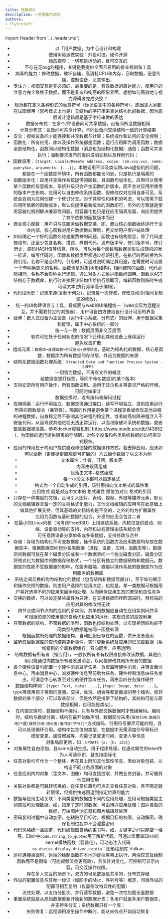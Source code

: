 ```yaml
---
title: 思维碎片
description: 一些零散的想法
authors:
- flytreleft
---
```


import Header from '../_header.md';

<Header />


- 以「用户数据」为中心设计和构建
- 使用树莓派做实验：外设可控，硬件开源
- 动态视界：一切都是运动的，且可交互的
- 不存在无bug的程序，关键是要提供全面且易用的排查机制和工具
- 病毒的能力：修改数据，破坏存储，高消耗CPU和内存，窃取数据，恶意传播，控制设备，恶意输出，
- 专注力：视图交互是非必须的，最重要的是，有效数据的直达能力，使用户的注意力完全聚焦于数据，而不是复杂和绚丽的图形界面。想想如何高效地与视力障碍者完成交换？
- 规范都在定义各种形式的表意符号（标记语言中的各种符号），原因是大家都在试图使用（思考模式上也是）无结构的字符串来表达结构化的数据，因为底层设计逻辑都是基于字符串做的表达
- 数据分布式：在多个/种设备间可共享数据，设备间所见数据相同
- 计算分布式：设备间可共享计算，不同设备间交换结构一致的计算结果
- 安全：授权设备间才能连接和共享数据与计算；系统操作和访问的安全控制；
- 函数化：所有应用、库以及操作系统都是函数；运行应用即为调用函数；数据全部结构化，函数间以结构化数据（消息也为结构化数据）通信；函数可并发执行；强制要求发布前提供说明文档以及样例代码；
- 函数调用：`{target: Locale/Remote address, scope: com.xxx.xxx, name: queryXxx, arguments: {...}}`。本地调用不涉及类似跨Java虚拟机的问题，都是在一个函数库环境中，所有函数都能访问到，只是执行是隔离的
- 函数版本化：应用共享操作系统提供的函数，且函数均版本化，应用可以使用某个函数的任意版本，系统升级只会产生函数的新版本，而不会对应用所使用的版本产生影响。应用可以自由修改系统函数，但修改仅对应用自身可见，系统会自动为应用创建一个修订分支。对于兼容性和体积的考虑，可以按需下载应用所依赖的函数版本，默认仅提供最新版本的函数即可，另外的方案就是使用容器化机制解决兼容性问题，但容器化也只是在应用隔离层面，向应用提供了其所依赖的函数版本而已
- 商业核心函数：用户只与其服务做数据交换，即，商业核心函数始终运行于企业内部，核心函数对用户数据做处理后，再交给用户客户端处理
- 如何确定一个好的函数名称是很费神的问题，函数也有结构信息，除了代码逻辑语句，还至少包含名称，描述，样例代码，发布版本号，修订版本号，修订历史，源码HASH值等信息，所以，可以为每个函数和数据类型生成随机的唯一标识，编写代码时，函数和数据类型都通过标识引用，在执行时再转换为名称引用。名称不是必须的，引用时，可通过说明确定其用途，在需要时可设置一个有明确意义的名称。函数也是对象(树形结构)，相同结构的函数，代码必然相同，名称不会影响执行逻辑。通过对象方式维护函数间调用。函数以AST结构存于数据库，执行时直接将该结构传给执行器即可，编辑函数则临时生成可读文本(执行频率高于编辑)。
- 代码段历史：记录来源(复制于何处)，记录每一次修改，修改联动(对相同复制源的修改)，
- 统一的UI构建语言与工具，将桌面与web的UI编程统一（web实际为远程交互，并不需要特定的浏览器），用户可自由方便地自行设计可用的界面
- 延伸：嵌入式设备为主设备（运行中心系统，分布式）的延伸，用于数据采集和反馈，属于中心系统的一部分
- 统一与一致：数据层面非交互层面
- 软件可在处于任何状态的情况下迁移到其他设备上继续运行
- 避免攻击扩散
- 组成元素：`数据库+处理函数+外设驱动+进程调度`，基础为结构化的数据，核心是函数，数据库为所有数据的存储层，外设为数据的来源
- 结构化数据函数处理系统：`Structed Data and Function Process System - SDFPS`
- 一切皆为数据，不再有文件的概念
- 给数据变更打标签，等同于命名数据(的某个版本)
- 支持记录所有用户操作，所有函数调用。适用于政企机关等要求严格的环境，可随时做审计
- 数据交换时，没有编码和解码过程
- 应用隔离：运行环境独立，数据交换通过接口，读写环境独立，提供应用运行所需的函数版本（兼容性）。隔离的作用是避免某个进程查看或修改其他进程的进程数据，自身稳定性不影响其他进程的稳定性，或者向高权限进程注入不安全代码，从而导致其他进程无法正常运行，以高权限破坏系统和数据，或者敏感数据被泄露。参考docker容器机制( https://www.modb.pro/db/143852 )，为函数的运行提供隔离的存储层，对各个设备和各类系统数据的访问需显式授权。
- 应用的作用在于向用户提供直观和便捷的数据操作方式，若去掉应用，应该如何以全新（更便捷更直观更可扩展的）方式操作数据？以文本为例
  - 文本属性：作者，日期，版本等
  - 内容由段落组成
  - 段落由文本+格式组成
  - 每一小段文本都可以指定格式
  - 格式为一个自动生成的引用，该引用指向文本格式的属性集
  - 应用格式 就是对选中文本的 格式属性 赋值为对应 格式的引用
- 只存在一种类型的文档，且可引入图片、表格、视频、外链等媒体元素，默认的文档编辑器具备一定的文档格式化能力，其他文档编辑的应用可在此基础上做其他扩展支持，但其基础的文档结构是不变的，之外的均为扩展属性
- 应用为函数与基础数据的组合，分发的应用会包含二者
- 在最小的Linux内核（可考虑FreeBSD）上搭建该系统，内核仅提供启动、网络、设备驱动等的支持，内存和进程管理由该系统负责
- 可任意跨设备分享单条或多条数据，支持修改与合并
- 存储：存储为结构化不可变数据库，操作系统的函数库及应用数据均存放在数据库中，根据数据空间划分各类数据（进程，设备，应用，函数库等），数据空间数据可放在某个磁盘分区或者一个数据空间一个独立磁盘分区，磁盘分区将格式化为数据库的数据存储格式，一个分区有独立的数据结构和数据元。数据库的性能不受数据量的影响，在服务器端，直接以操作系统的数据库作为应用服务的数据库
- 系统之间交换的均为结构化的数据（包含结构和数据两部分），至于如何展示和操作交换的数据，则由用户选择的应用决定，也就是，某一类数据可根据用户喜好选择不同的应用来展示和处理，从而确保应用生态的繁荣和良性竞争
- 交换的数据，可以设定某些属性为只读，在交换数据回传回源端时，目标端的应用对其的修改将无效
- 跨节点或同节点内的应用的多实例，其单例数据应自动在应用实例间共享
- 可根据资源的使用情况自动优化应用的运行，实现资源的高效利用
- 只管数据的结构，不管数据的类型，函数也按结构处理，以实现相同结构的不同类型的数据能被同一函数处理
- 根据函数所处理的数据结构，自动匹配已存在的函数，供开发者选用
- 监听底层数据库的查询结果更新事件，实时更新系统及应用的已加载数据（系统级别的全局数据缓存，双向同步，应用透明）
- 结构数据有所有者（指应用），一般仅所有者有权限直接修改该数据，其他应用只能通过向数据所有者发送消息，以间接修改其他所有者的数据
- 各个硬件设备均配置一个硬件消息监听任务，负责监听硬件消息，并转发至消息中心，再由消息中心，派发硬件消息至前后台任务，硬件控制消息由任务发出，经消息中心转发至对应的硬件监听任务，再由监听任务操作硬件
- 数据结构样例：`{type: Text, data: ....}`, `{type: Image, data: ...}`。type等使用原子类型的变量。交换、处理、组合等都是数据的整个结构，而非数据的某个部分（可以取某部分，但是依然是携带了结构的，其结构可能与原数据相同，也可能是类似）。
- 在内部交换时，数据结构不编码，只有与外部交换数据时才做编解码。编码时，结构与数据分离，结构在最开始做声明，数据部分采用`{属性引用:数值引用}*`或`{属性引用:值长度:值内容(字节)}*`方式编码，引用符号要尽可能的短，且可以处理循环引用。结构中包含值的类型，在数据中无需添加引号等标识
- 模型变更、属性增减等，均需记录变更时间、变更人等信息
- 对象局部更新，如：`UPDATE {a: {b: 123}}`
- 对象属性自由添加，且name自动生成，用于程序处理，仅通过属性的label作为人可读标识，且支持国际化
- 任意对象均可作为一个整体，再在其上附加其他属性信息，类似对象包装，以构造不同业务层面的对象
- 任意应用内的对象（含文本，图像）均可直接提取，并做业务封装，并可被其他应用使用
- 关联对象都是可跳转切换的，在任意位置均可点击查看任意对象，且不限定跳转层级，但提供快速回退到指定位置的能力
- 数据与应用主动关联：不同类型的数据由不同的应用处理，应用可根据类型主动查找可处理数据，如，指定了定时的数据，可由待办应用处理；图片类型的数据，可由图片浏览器和图片编辑器处理
- 密码复制过程中自动加密，在粘贴至目标时，根据目标的权限，自动解密，确保复制过程中不会泄露密码
- 代码风格统一且固定，代码编辑器自动约束书写，如，关键字之间只能空一格等。Elixir中`Code.string_to_quoted`用于解析代码，可通过宏覆盖Elixir的kernel模块函数（容器化），可动态注入代码
- `os.device.display.driver.nvidia`：图形绘制库 Vulkan
- 远程连接桌面时，远端的绘制函数在本地的虚拟屏幕上执行，两端仅交互绘制函数而不是图像（可能视频流会更高效），且仅针对变化。可控制可显示内容，可交互操作权限。
- 存在多人交互的场景下，双方的可见数据是共享的，分布式存储
- 外设的配置信息与其唯一标识（如网卡的Mac、序列号等）绑定，同类外设的配置可相互复制（仅需修改特异性的配置）
- 流式处理，以支持分批次、并行读写数据，避免一次性加载全量数据
- 重置系统就是从原始数据重新开始新的数据分支；多用户就是多用户数据库，并支持多分支；系统数据只有一个库；
- 失败恢复：远程调用发生操作中断时，能从失败点开始自动恢复
